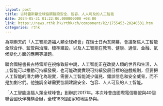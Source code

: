 ```yaml
---
layout: post
title: 古特雷斯籲全球協調建設安全、包容、人人可及的人工智能
date: 2024-05-31 01:22:06.000000000 +08:00
link: https://news.rthk.hk/rthk/ch/component/k2/1755453-20240531.htm
categories: rthk
---
```


為期兩天的「人工智能造福人類全球峰會」在瑞士日內瓦開幕，會議聚焦人工智能全球合作、監管與治理、標準建設，以及人工智能在教育、健康、通信、金融、氣候變化方面的應用等議題。

聯合國秘書長古特雷斯在視像致辭中說，人工智能正在改變人類的世界和生活，人工智能可以推動可持續發展，也可能改變實現可持續發展目標的遊戲規則，但要把人工智能的潛力轉化為現實，需要人工智能減少偏見、錯誤信息和安全威脅，而不是加劇它們。他強調全球需要協調建設安全、包容、人人可及的人工智能。

「人工智能造福人類全球峰會」創辦於2017年。本次峰會由國際電信聯盟與40個聯合國伙伴機構合辦，全球183個國家和地區參與。
